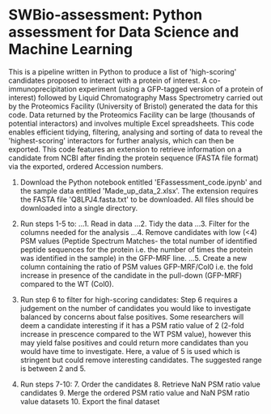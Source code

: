 # SWBio-assessment: Python assessment for Data Science and Machine Learning

This is a pipeline written in Python to produce a list of 'high-scoring' candidates proposed to interact with a protein of interest. A co-immunoprecipitation experiment (using a GFP-tagged version of a protein of interest) followed by Liquid Chromatography Mass Spectrometry carried out by the Proteomics Facility (University of Bristol) generated the data for this code. Data returned by the Proteomics Facility can be large (thousands of potential interactors) and involves multiple Excel spreadsheets. This code enables efficient tidying, filtering, analysing and sorting of data to reveal the 'highest-scoring' interactors for further analysis, which can then be exported. This code features an extension to retrieve information on a candidate from NCBI after finding the protein sequence (FASTA file format) via the exported, ordered Accession numbers. 

1. Download the Python notebook entitled 'EFassessment_code.ipynb' and the sample data entitled 'Made_up_data_2.xlsx'. The extension requires the FASTA file 'Q8LPJ4.fasta.txt' to be downloaded. All files should be downloaded into a single directory.

2. Run steps 1-5 to:
...1. Read in data
...2. Tidy the data
...3. Filter for the columns needed for the analysis
...4. Remove candidates with low (<4) PSM values (Peptide Spectrum Matches- the total number of identified peptide sequences for the protein i.e. the number of times the protein was identified in the sample) in the GFP-MRF line. 
...5. Create a new column containing the ratio of PSM values GFP-MRF/Col0 i.e.	the fold increase in presence of the candidate in the pull-down (GFP-MRF) compared to the WT (Col0).

3. Run step 6 to filter for high-scoring candidates:
Step 6 requires a judgement on the number of candidates you would like to investigate balanced by concerns about false positives. Some researchers will deem a candidate interesting if it has a PSM ratio value of 2 (2-fold increase in prescence compared to the WT PSM value), however this may yield false positives and could return more candidates than you would have time to investigate. Here, a value of 5 is used which is stringent but could remove interesting candidates. The suggested range is between 2 and 5. 

4. Run steps 7-10:
        7. Order the candidates
        8. Retrieve NaN PSM ratio value candidates
        9. Merge the ordered PSM ratio value and NaN PSM ratio value datasets
        10. Export the final dataset

